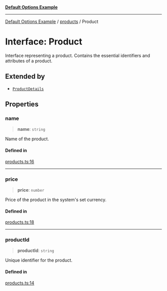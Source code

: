 [**Default Options Example**](../../README.md)

***

[Default Options Example](../../modules.md) / [products](../README.md) / Product

# Interface: Product

Interface representing a product.
Contains the essential identifiers and attributes of a product.

## Extended by

- [`ProductDetails`](ProductDetails.md)

## Properties

### name

> **name**: `string`

Name of the product.

#### Defined in

[products.ts:16](https://github.com/typedoc2md/dummy-typescript-api/blob/main/src/products.ts#L16)

***

### price

> **price**: `number`

Price of the product in the system's set currency.

#### Defined in

[products.ts:18](https://github.com/typedoc2md/dummy-typescript-api/blob/main/src/products.ts#L18)

***

### productId

> **productId**: `string`

Unique identifier for the product.

#### Defined in

[products.ts:14](https://github.com/typedoc2md/dummy-typescript-api/blob/main/src/products.ts#L14)
